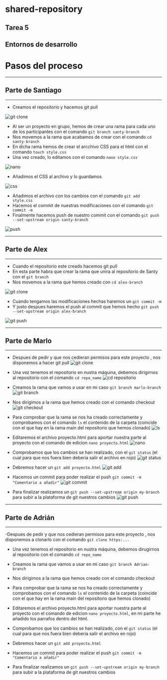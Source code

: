 # shared-repository

## Tarea 5
## Entornos de desarrollo

# Pasos del proceso
***
## Parte de Santiago
***
- Creamos el repositorio y hacemos git pull

![git clone](https://github.com/santygn/shared-repository/blob/d7a2a61ef02ff53a4847837481689af0da9682eb/multimedia/clone.png)

- Al ser un proyecto en grupo, hemos de crear una rama para cada uno de los participantes con el comando `git branch santy-branch`
- Nos movemos a la rama que acabamos de crear con el comando `cd santy-branch` 
- En dicha rama hemos de crear el arcchivo CSS para el html con el comando `touch style.css` 
- Una vez creado, lo editamos con el comando `nano style.css`

![nano](https://github.com/santygn/shared-repository/blob/d7a2a61ef02ff53a4847837481689af0da9682eb/multimedia/branch.png)

- Añadimos el CSS al archivo y lo guardamos

![css](https://github.com/santygn/shared-repository/blob/d7a2a61ef02ff53a4847837481689af0da9682eb/multimedia/nano.png)

- Añadimos el archivo con los cambios con el comando `git add style.css`
- Hacemos el commit de nuestras modificaciones con el comando `git commit -m`
- Finalmente hacemos push de nuestro commit con el comando `git push --set-upstream origin santy-branch`

![push](https://github.com/santygn/shared-repository/blob/d7a2a61ef02ff53a4847837481689af0da9682eb/multimedia/final.png)

***

## Parte de Alex
***

- Cuando el repositorio este creado hacemos git pull
- En esta parte habra que crear la rama que unira al repositorio de Santy con el `git branch`
- Nos movemos a la rama que hemos creado con `cd alex-branch`

![git clone](https://github.com/santygn/shared-repository/blob/2d1410aec444058d90a2b4b9c0fd34b29d1a3960/multimedia/alex.png)

- Cuando tengamos las modificaciones hechas haremos un `git commit -m`
- Y justo despues haremos el push al commit que hemos hecho `git push --set-upstream origin alex-branch`

![git push](https://github.com/santygn/shared-repository/blob/9ef8ddf1f99c5c0ff27c4f6d3c93df0cd88bce38/multimedia/2.1.PNG)

***

## Parte de Marlo
***

- Despues de pedir y que nos cedieran permisos para este proyecto , nos disponemos a hacer git pull
![git clone](https://github.com/santygn/shared-repository/blob/4f47773264b7c53be8f5288fa160ce1abdc2994c/multimedia/marlo1.PNG)

- Una vez tenemos el repositorio en nustra máquina, debemos dirigirnos al repositorio con el comando `cd repo_name`
![cd repositorio](https://github.com/santygn/shared-repository/blob/4f47773264b7c53be8f5288fa160ce1abdc2994c/multimedia/marlo2.PNG)

- Creamos la rama que vamos a usar en mi caso `git branch marlo-branch`
![git branch](https://github.com/santygn/shared-repository/blob/4f47773264b7c53be8f5288fa160ce1abdc2994c/multimedia/marlo3.PNG)

- Nos dirigimos a la rama que hemos creado con el comando checkout
![git checkout](https://github.com/santygn/shared-repository/blob/4f47773264b7c53be8f5288fa160ce1abdc2994c/multimedia/marlo4.PNG)

- Para comprobar que la rama se nos ha creado correctamente y comprobamos con el comando `ls` el contenido de la carpeta (coincide con el que hay en la rama main del repositorio que hemos clonado)
![ls](https://github.com/santygn/shared-repository/blob/4f47773264b7c53be8f5288fa160ce1abdc2994c/multimedia/marlo5.PNG)

- Editaremos el archivo proyecto.html para aportar nuestra parte al proyecto con el comando de edicion `nano proyecto.html`
![nano](https://github.com/santygn/shared-repository/blob/4f47773264b7c53be8f5288fa160ce1abdc2994c/multimedia/marlo6.PNG)

- Comprobamos que los cambios se han realizado, con el `git status` (el cual para que nos fuera bien deberia salir el archivo en rojo)
![git status](https://github.com/santygn/shared-repository/blob/4f47773264b7c53be8f5288fa160ce1abdc2994c/multimedia/marlo7PNG.PNG)

- Debremos hacer un `git add proyecto.html`
![git add](https://github.com/santygn/shared-repository/blob/4f47773264b7c53be8f5288fa160ce1abdc2994c/multimedia/marlo8.PNG)

- Hacemos un commit para poder realizar el push `git commit -m "Comentario a añadir"`
![git commit](https://github.com/santygn/shared-repository/blob/4f47773264b7c53be8f5288fa160ce1abdc2994c/multimedia/marlo9.PNG)

- Para finalizar realizamos un `git push --set-upstream origin my-branch` para subir a la plataforma de git nuestros cambios
![git push](https://github.com/santygn/shared-repository/blob/4f47773264b7c53be8f5288fa160ce1abdc2994c/multimedia/marlo10.PNG)


***
## Parte de Adrián
***
-Despues de pedir y que nos cedieran permisos para este proyecto , nos disponemos a clonarlo con el comando `git clone https:...`

- Una vez tenemos el repositorio en nustra máquina, debemos dirugirnos al repositorio con el comando `cd repo_name`

- Creamos la rama que vamos a usar en mi caso `git branch Adrian-branch`

- Nos dirigimos a la rama que hemos creado con el comando checkout

- Para comprobar que la rama se nos ha creado correctamente y comprobamos con el comando `ls` el contenido de la carpeta (coincide con el que hay en la rama main del repositorio que hemos clonado)

- Editaremos el archivo proyecto.html para aportar nuestra parte al proyecto con el comando de edicion `nano proyecto.html`, en mi parte he añadido los parrafos dentro del html.

- Comprobamos que los cambios se han realizado, con el `git status` (el cual para que nos fuera bien deberia salir el archivo en rojo)

- Debremos hacer un `git add proyecto.html`

- Hacemos un commit para poder realizar el push `git commit -m "Comentario a añadir"`

- Para finalizar realizamos un `git push --set-upstream origin my-branch` para subir a la plataforma de git nuestros cambios
